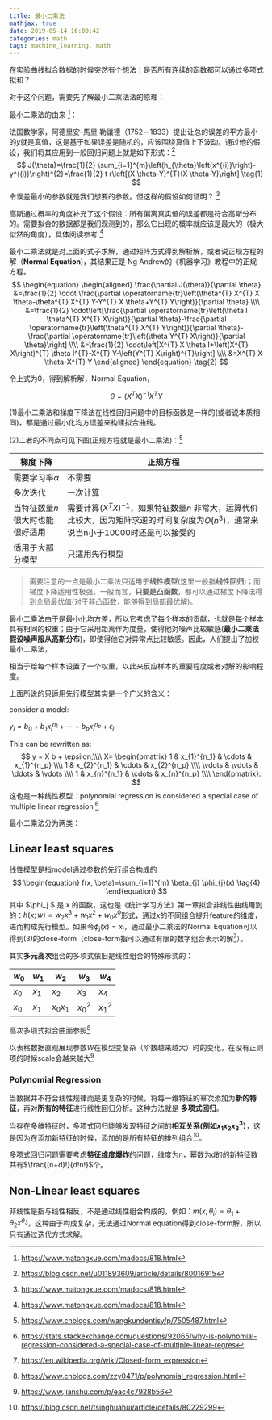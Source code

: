 ```yaml
---
title: 最小二乘法
mathjax: true
date: 2019-05-14 16:00:42
categories: math
tags: machine_learning, math
---
```


在实验曲线拟合数据的时候突然有个想法：是否所有连续的函数都可以通过多项式拟和？

对于这个问题，需要先了解最小二乘法法的原理：

最小二乘法的由来 [^1 ]：

法国数学家，阿德里安-馬里·勒讓德（1752－1833）提出让总的误差的平方最小的$y$就是真值，这是基于如果误差是随机的，应该围绕真值上下波动。通过他的假设，我们将其应用到一般回归问题上就是如下形式：[^2 ]
$$
J(\theta)=\frac{1}{2} \sum_{i=1}^{m}\left(h_{\theta}\left(x^{(i)}\right)-y^{(i)}\right)^{2}=\frac{1}{2} t r\left[(X \theta-Y)^{T}(X \theta-Y)\right] \tag{1}
$$
令误差最小的参数就是我们想要的参数。但这样的假设如何证明？ [^1 ]

<!-- more-->

高斯通过概率的角度补充了这个假设：所有偏离真实值的误差都是符合高斯分布的。需要拟合的数据都是我们观测到的，那么它出现的概率就应该是最大的（极大似然的角度），具体阅读参考 [^1 ]

最小二乘法就是对上面的式子求解，通过矩阵方式得到解析解，或者说正规方程的解（**Normal Equation**)，其结果正是 Ng Andrew的《机器学习》教程中的正规方程。
$$
\begin{equation}
\begin{aligned} \frac{\partial J(\theta)}{\partial \theta} &=\frac{1}{2} \cdot \frac{\partial \operatorname{tr}\left(\theta^{T} X^{T} X \theta-\theta^{T} X^{T} Y-Y^{T} X \theta+Y^{T} Y\right)}{\partial \theta} \\\\ &=\frac{1}{2} \cdot\left[\frac{\partial \operatorname{tr}\left(\theta I \theta^{T} X^{T} X\right)}{\partial \theta}-\frac{\partial \operatorname{tr}\left(\theta^{T} X^{T} Y\right)}{\partial \theta}-\frac{\partial \operatorname{tr}\left(\theta Y^{T} X\right)}{\partial \theta}\right] \\\\ &=\frac{1}{2} \cdot\left[X^{T} X \theta I+\left(X^{T} X\right)^{T} \theta I^{T}-X^{T} Y-\left(Y^{T} X\right)^{T}\right] \\\\ &=X^{T} X \theta-X^{T} Y \end{aligned}
\end{equation} \tag{2}
$$

令上式为0，得到解析解，Normal Equation，

$$
\theta= {\left( {X^TX} \right)^{ - 1}}{X^T}Y \tag{3}
$$

(1)最小二乘法和梯度下降法在线性回归问题中的目标函数是一样的(或者说本质相同)，都是通过最小化均方误差来构建拟合曲线。

(2)二者的不同点可见下图(正规方程就是最小二乘法)：[^3 ]

| 梯度下降                         | 正规方程                                                     |
| -------------------------------- | ------------------------------------------------------------ |
| 需要学习率$\alpha$               | 不需要                                                       |
| 多次迭代                         | 一次计算                                                     |
| 当特征数量$n$ 很大时也能很好适用 | 需要计算$(X^TX)^{-1}$，如果特征数量$n$ 非常大，运算代价比较大，因为矩阵求逆的时间复杂度为$O(n^3)$，通常来说当n小于10000时还是可以接受的 |
| 适用于大部分模型                 | 只适用先行模型                                               |

> 需要注意的一点是最小二乘法只适用于**线性模型**(这里一般指**线性回归**)；而梯度下降适用性极强，一般而言，**只要是凸函数**，都可以通过梯度下降法得到全局最优值(对于非凸函数，能够得到局部最优解)。

最小二乘法由于是最小化均方差，所以它考虑了每个样本的贡献，也就是每个样本具有相同的权重；由于它采用距离作为度量，使得他对噪声比较敏感(**最小二乘法假设噪声服从高斯分布**)，即使得他它对异常点比较敏感。因此，人们提出了加权最小二乘法，

相当于给每个样本设置了一个权重，以此来反应样本的重要程度或者对解的影响程度。

上面所说的只适用先行模型其实是一个广义的含义：

consider a model:

$y_i = b_0+b_1 x^{n_1}_i + \cdots+ b_px^{n_p}_i + \epsilon_i.$

This can be rewritten as:
$$
y = 
X b + \epsilon;\\\\
X= \begin{pmatrix}
  1 & x_{1}^{n_1} & \cdots & x_{1}^{n_p} \\\\
  1 & x_{2}^{n_1} & \cdots & x_{2}^{n_p} \\\\
  \vdots  & \vdots  & \ddots & \vdots  \\\\
  1 & x_{n}^{n_1} & \cdots & x_{n}^{n_p} \\\\
 \end{pmatrix}.
$$
这也是一种线性模型：polynomial regression is considered a special case of multiple linear regression [^4 ]

最小二乘法分为两类：

## Linear least squares
线性模型是指model通过参数的先行组合构成的
$$
\begin{equation}
f(x, \beta)=\sum_{i=1}^{m} \beta_{j} \phi_{j}(x) \tag{4}
\end{equation}
$$
其中 $\phi_j $ 是 $x$ 的函数，这也是《统计学习方法》第一章拟合非线性曲线用到的：$h(x;w) = w_2x^3 + w_1x^2+w_0x^0$形式，通过$x$的不同组合提升feature的维度，进而构成先行模型。如果令$\phi _j(x) = x_j$，通过最小二乘法的Normal Equation可以得到(3)的close-form（close-form指可以通过有限的数字组合表示的解[^5]）。

其实**多元高次**组合的多项式依旧是线性组合的特殊形式的：

| $w_0$ | $w_1$ | $w_2$ | $w_3$| $w_4$ |
| ----- | ----- | ----- | ---- | ---- |
| $x_0$ | $x_1$ | $x_2$ |$x_3$ | $x_4$|
| $x_0$ | $x_1$ | $x_0 x_1$ |$x_0^2$ | $x_1^2$|

高次多项式拟合曲面参照[^6]

以表格数据直观展现参数$W$在模型变复杂（阶数越来越大）时的变化，在没有正则项的时候scale会越来越大[^7]

### Polynomial Regression

当数据并不符合线性规律而是更复杂的时候，将每一维特征的幂次添加为**新的特征**，再对**所有的特征**进行线性回归分析。这种方法就是 **多项式回归**。

当存在多维特征时，多项式回归能够发现特征之间的**相互关系(例如$x_1x_2x_3^3$）**，这是因为在添加新特征的时候，添加的是所有特征的排列组合[^8]。

多项式回归问题需要考虑**特征维度爆炸**的问题，维度为n，幂数为d的的新特征数共有$\frac{(n+d)!}{d!n!}$个。

## Non-Linear least squares

非线性是指与线性相反，不是通过线性组合构成的，例如：$m(x,\theta_i) = \theta_1 + \theta_2x^{\theta_3}$，这种由于构成复杂，无法通过Normal equation得到close-form解，所以只有通过迭代方式求解。



[^1 ]:https://www.matongxue.com/madocs/818.html

[^2 ]:<https://blog.csdn.net/u011893609/article/details/80016915>
[^3 ]: <https://www.cnblogs.com/wangkundentisy/p/7505487.html>
[^4 ]: <https://stats.stackexchange.com/questions/92065/why-is-polynomial-regression-considered-a-special-case-of-multiple-linear-regres> 
[^5]: <https://en.wikipedia.org/wiki/Closed-form_expression>
[^6]: <https://www.cnblogs.com/zzy0471/p/polynomial_regression.html>
[^7]: https://www.jianshu.com/p/eac4c7928b56
[^8]: <https://blog.csdn.net/tsinghuahui/article/details/80229299>